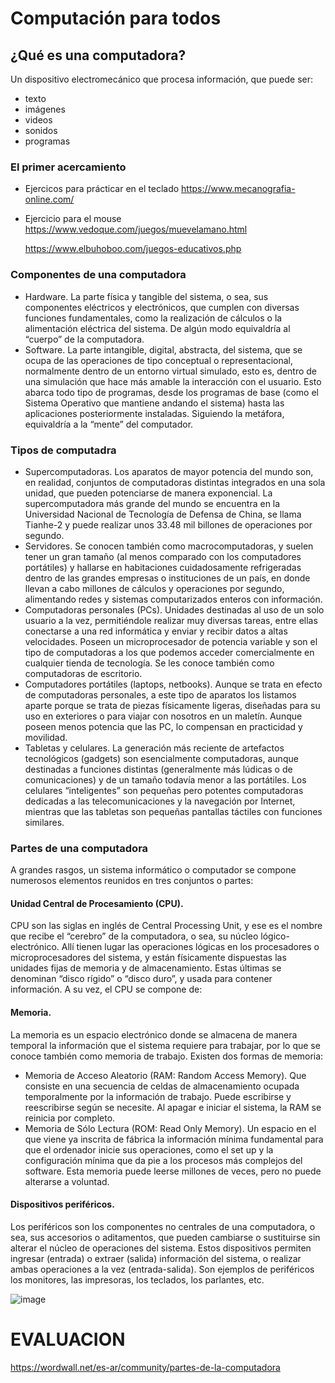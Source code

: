 # Computación para todos

  ## ¿Qué es una computadora?
  Un dispositivo electromecánico que procesa información, que puede ser:
  * texto
  * imágenes
  * videos
  * sonidos
  * programas

  

  ### El primer acercamiento
  * Ejercicos para prácticar en el teclado
   https://www.mecanografia-online.com/
  * Ejercicio para el mouse
    https://www.vedoque.com/juegos/muevelamano.html

    https://www.elbuhoboo.com/juegos-educativos.php
  
  ### Componentes de una computadora
  * Hardware. La parte física y tangible del sistema, o sea, sus componentes eléctricos y electrónicos, que cumplen con diversas funciones fundamentales, como la realización de cálculos o la alimentación eléctrica del sistema. De algún modo equivaldría al “cuerpo” de la computadora.
  * Software. La parte intangible, digital, abstracta, del sistema, que se ocupa de las operaciones de tipo conceptual o representacional, normalmente dentro de un entorno virtual simulado, esto es, dentro de una simulación que hace más amable la interacción con el usuario. Esto abarca todo tipo de programas, desde los programas de base (como el Sistema Operativo que mantiene andando el sistema) hasta las aplicaciones posteriormente instaladas. Siguiendo la metáfora, equivaldría a la “mente” del computador.

  ### Tipos de computadra
  * Supercomputadoras. Los aparatos de mayor potencia del mundo son, en realidad, conjuntos de computadoras distintas integrados en una sola unidad, que pueden potenciarse de manera exponencial. La supercomputadora más grande del mundo se encuentra en la Universidad Nacional de Tecnología de Defensa de China, se llama Tianhe-2 y puede realizar unos 33.48 mil billones de operaciones por segundo.
  * Servidores. Se conocen también como macrocomputadoras, y suelen tener un gran tamaño (al menos comparado con los computadores portátiles) y hallarse en habitaciones cuidadosamente refrigeradas dentro de las grandes empresas o instituciones de un país, en donde llevan a cabo millones de cálculos y operaciones por segundo, alimentando redes y sistemas computarizados enteros con información.
  * Computadoras personales (PCs). Unidades destinadas al uso de un solo usuario a la vez, permitiéndole realizar muy diversas tareas, entre ellas conectarse a una red informática y enviar y recibir datos a altas velocidades. Poseen un microprocesador de potencia variable y son el tipo de computadoras a los que podemos acceder comercialmente en cualquier tienda de tecnología. Se les conoce también como computadoras de escritorio.
  * Computadores portátiles (laptops, netbooks). Aunque se trata en efecto de computadoras personales, a este tipo de aparatos los listamos aparte porque se trata de piezas físicamente ligeras, diseñadas para su uso en exteriores o para viajar con nosotros en un maletín. Aunque poseen menos potencia que las PC, lo compensan en practicidad y movilidad.
  * Tabletas y celulares. La generación más reciente de artefactos tecnológicos (gadgets) son esencialmente computadoras, aunque destinadas a funciones distintas (generalmente más lúdicas o de comunicaciones) y de un tamaño todavía menor a las portátiles. Los celulares “inteligentes” son pequeñas pero potentes computadoras dedicadas a las telecomunicaciones y la navegación por Internet, mientras que las tabletas son pequeñas pantallas táctiles con funciones similares.

 ### Partes de una computadora
 A grandes rasgos, un sistema informático o computador se compone numerosos elementos reunidos en tres conjuntos o partes:

 #### Unidad Central de Procesamiento (CPU). 
 CPU son las siglas en inglés de Central Processing Unit, y ese es el nombre que recibe el “cerebro” de la computadora, o sea, su núcleo lógico-electrónico. Allí tienen lugar las operaciones lógicas en los procesadores o microprocesadores del sistema, y están físicamente dispuestas las unidades fijas de memoria y de almacenamiento. Estas últimas se denominan “disco rígido” o “disco duro”, y usada para contener información. A su vez, el CPU se compone de:

 #### Memoria. 
 La memoria es un espacio electrónico donde se almacena de manera temporal la información que el sistema requiere para trabajar, por lo que se conoce también como memoria de trabajo. Existen dos formas de memoria:
   * Memoria de Acceso Aleatorio (RAM: Random Access Memory). Que consiste en una secuencia de celdas de almacenamiento ocupada temporalmente por la información de trabajo. Puede escribirse y reescribirse según se necesite. Al apagar e iniciar el sistema, la RAM se reinicia por completo.
   * Memoria de Sólo Lectura (ROM: Read Only Memory). Un espacio en el que viene ya inscrita de fábrica la información mínima fundamental para que el ordenador inicie sus operaciones, como el set up y la configuración mínima que da pie a los procesos más complejos del software. Esta memoria puede leerse millones de veces, pero no puede alterarse a voluntad.
 #### Dispositivos periféricos. 
 Los periféricos son los componentes no centrales de una computadora, o sea, sus accesorios o aditamentos, que pueden cambiarse o sustituirse sin alterar el núcleo de operaciones del sistema. Estos dispositivos permiten ingresar (entrada) o extraer (salida) información del sistema, o realizar ambas operaciones a la vez (entrada-salida). Son ejemplos de periféricos los monitores, las impresoras, los teclados, los parlantes, etc.

  ![image](https://github.com/escuelaDeCodigoMargaritaMaza/computo/assets/91554777/df3e39c9-1f49-4881-a21d-d52c1c538c4f)


# EVALUACION
https://wordwall.net/es-ar/community/partes-de-la-computadora
  
